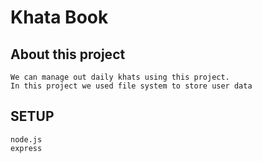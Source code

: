 # Khata Book 
## About this project
    We can manage out daily khats using this project.
    In this project we used file system to store user data
    
## SETUP
    node.js 
    express
